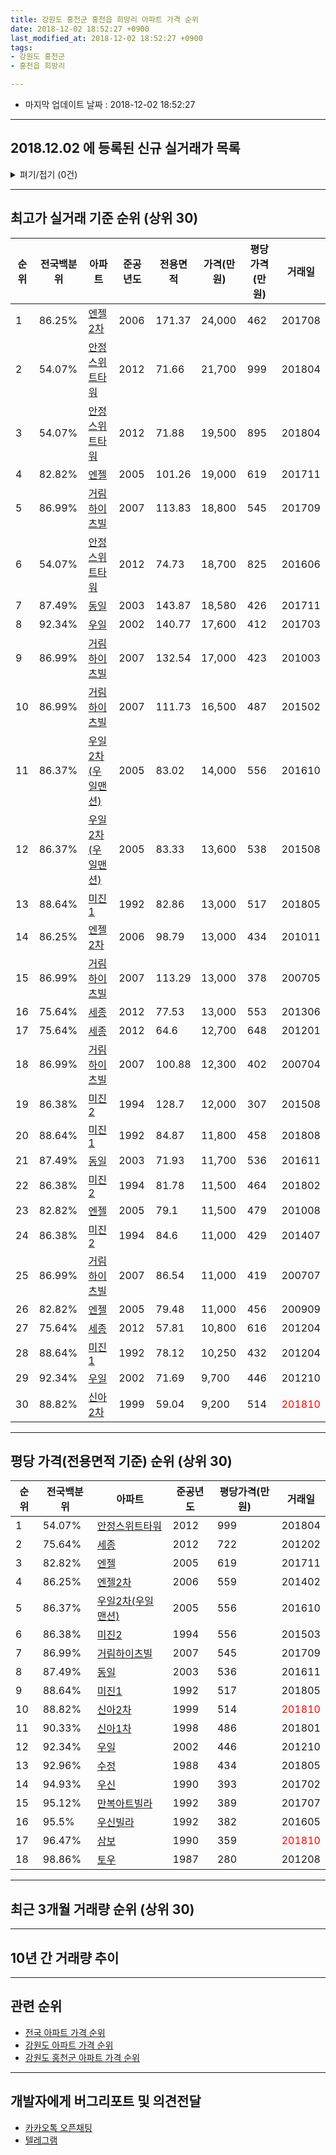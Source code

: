 ```yaml
---
title: 강원도 홍천군 홍천읍 희망리 아파트 가격 순위
date: 2018-12-02 18:52:27 +0900
last_modified_at: 2018-12-02 18:52:27 +0900
tags:
- 강원도 홍천군
- 홍천읍 희망리

---
```


* 마지막 업데이트 날짜 : 2018-12-02 18:52:27

---

## 2018.12.02 에 등록된 신규 실거래가 목록

<details>
<summary>펴기/접기 (0건)</summary>
<div markdown="1">

|아파트|전국백분위|준공년도|전용면적|가격(만원)|평당가격(만원)|거래일|
|---|---|---|---|---|---|---|
|없음|||||||


</div>
</details>

---

## 최고가 실거래 기준 순위 (상위 30)


|순위|전국백분위|아파트|준공년도|전용면적|가격(만원)|평당가격(만원)|거래일|
|---|---|---|---|---|---|---|---|
|1|86.25%|[엔젤2차](https://search.naver.com/search.naver?query=%EA%B0%95%EC%9B%90%EB%8F%84+%ED%99%8D%EC%B2%9C%EA%B5%B0+%ED%99%8D%EC%B2%9C%EC%9D%8D+%ED%9D%AC%EB%A7%9D%EB%A6%AC+%EC%97%94%EC%A0%A42%EC%B0%A8)|2006|171.37|24,000|462|201708|
|2|54.07%|[안정스위트타워](https://search.naver.com/search.naver?query=%EA%B0%95%EC%9B%90%EB%8F%84+%ED%99%8D%EC%B2%9C%EA%B5%B0+%ED%99%8D%EC%B2%9C%EC%9D%8D+%ED%9D%AC%EB%A7%9D%EB%A6%AC+%EC%95%88%EC%A0%95%EC%8A%A4%EC%9C%84%ED%8A%B8%ED%83%80%EC%9B%8C)|2012|71.66|21,700|999|201804|
|3|54.07%|[안정스위트타워](https://search.naver.com/search.naver?query=%EA%B0%95%EC%9B%90%EB%8F%84+%ED%99%8D%EC%B2%9C%EA%B5%B0+%ED%99%8D%EC%B2%9C%EC%9D%8D+%ED%9D%AC%EB%A7%9D%EB%A6%AC+%EC%95%88%EC%A0%95%EC%8A%A4%EC%9C%84%ED%8A%B8%ED%83%80%EC%9B%8C)|2012|71.88|19,500|895|201804|
|4|82.82%|[엔젤](https://search.naver.com/search.naver?query=%EA%B0%95%EC%9B%90%EB%8F%84+%ED%99%8D%EC%B2%9C%EA%B5%B0+%ED%99%8D%EC%B2%9C%EC%9D%8D+%ED%9D%AC%EB%A7%9D%EB%A6%AC+%EC%97%94%EC%A0%A4)|2005|101.26|19,000|619|201711|
|5|86.99%|[거림하이츠빌](https://search.naver.com/search.naver?query=%EA%B0%95%EC%9B%90%EB%8F%84+%ED%99%8D%EC%B2%9C%EA%B5%B0+%ED%99%8D%EC%B2%9C%EC%9D%8D+%ED%9D%AC%EB%A7%9D%EB%A6%AC+%EA%B1%B0%EB%A6%BC%ED%95%98%EC%9D%B4%EC%B8%A0%EB%B9%8C)|2007|113.83|18,800|545|201709|
|6|54.07%|[안정스위트타워](https://search.naver.com/search.naver?query=%EA%B0%95%EC%9B%90%EB%8F%84+%ED%99%8D%EC%B2%9C%EA%B5%B0+%ED%99%8D%EC%B2%9C%EC%9D%8D+%ED%9D%AC%EB%A7%9D%EB%A6%AC+%EC%95%88%EC%A0%95%EC%8A%A4%EC%9C%84%ED%8A%B8%ED%83%80%EC%9B%8C)|2012|74.73|18,700|825|201606|
|7|87.49%|[동일](https://search.naver.com/search.naver?query=%EA%B0%95%EC%9B%90%EB%8F%84+%ED%99%8D%EC%B2%9C%EA%B5%B0+%ED%99%8D%EC%B2%9C%EC%9D%8D+%ED%9D%AC%EB%A7%9D%EB%A6%AC+%EB%8F%99%EC%9D%BC)|2003|143.87|18,580|426|201711|
|8|92.34%|[우일](https://search.naver.com/search.naver?query=%EA%B0%95%EC%9B%90%EB%8F%84+%ED%99%8D%EC%B2%9C%EA%B5%B0+%ED%99%8D%EC%B2%9C%EC%9D%8D+%ED%9D%AC%EB%A7%9D%EB%A6%AC+%EC%9A%B0%EC%9D%BC)|2002|140.77|17,600|412|201703|
|9|86.99%|[거림하이츠빌](https://search.naver.com/search.naver?query=%EA%B0%95%EC%9B%90%EB%8F%84+%ED%99%8D%EC%B2%9C%EA%B5%B0+%ED%99%8D%EC%B2%9C%EC%9D%8D+%ED%9D%AC%EB%A7%9D%EB%A6%AC+%EA%B1%B0%EB%A6%BC%ED%95%98%EC%9D%B4%EC%B8%A0%EB%B9%8C)|2007|132.54|17,000|423|201003|
|10|86.99%|[거림하이츠빌](https://search.naver.com/search.naver?query=%EA%B0%95%EC%9B%90%EB%8F%84+%ED%99%8D%EC%B2%9C%EA%B5%B0+%ED%99%8D%EC%B2%9C%EC%9D%8D+%ED%9D%AC%EB%A7%9D%EB%A6%AC+%EA%B1%B0%EB%A6%BC%ED%95%98%EC%9D%B4%EC%B8%A0%EB%B9%8C)|2007|111.73|16,500|487|201502|
|11|86.37%|[우일2차(우일맨션)](https://search.naver.com/search.naver?query=%EA%B0%95%EC%9B%90%EB%8F%84+%ED%99%8D%EC%B2%9C%EA%B5%B0+%ED%99%8D%EC%B2%9C%EC%9D%8D+%ED%9D%AC%EB%A7%9D%EB%A6%AC+%EC%9A%B0%EC%9D%BC2%EC%B0%A8%28%EC%9A%B0%EC%9D%BC%EB%A7%A8%EC%85%98%29)|2005|83.02|14,000|556|201610|
|12|86.37%|[우일2차(우일맨션)](https://search.naver.com/search.naver?query=%EA%B0%95%EC%9B%90%EB%8F%84+%ED%99%8D%EC%B2%9C%EA%B5%B0+%ED%99%8D%EC%B2%9C%EC%9D%8D+%ED%9D%AC%EB%A7%9D%EB%A6%AC+%EC%9A%B0%EC%9D%BC2%EC%B0%A8%28%EC%9A%B0%EC%9D%BC%EB%A7%A8%EC%85%98%29)|2005|83.33|13,600|538|201508|
|13|88.64%|[미진1](https://search.naver.com/search.naver?query=%EA%B0%95%EC%9B%90%EB%8F%84+%ED%99%8D%EC%B2%9C%EA%B5%B0+%ED%99%8D%EC%B2%9C%EC%9D%8D+%ED%9D%AC%EB%A7%9D%EB%A6%AC+%EB%AF%B8%EC%A7%841)|1992|82.86|13,000|517|201805|
|14|86.25%|[엔젤2차](https://search.naver.com/search.naver?query=%EA%B0%95%EC%9B%90%EB%8F%84+%ED%99%8D%EC%B2%9C%EA%B5%B0+%ED%99%8D%EC%B2%9C%EC%9D%8D+%ED%9D%AC%EB%A7%9D%EB%A6%AC+%EC%97%94%EC%A0%A42%EC%B0%A8)|2006|98.79|13,000|434|201011|
|15|86.99%|[거림하이츠빌](https://search.naver.com/search.naver?query=%EA%B0%95%EC%9B%90%EB%8F%84+%ED%99%8D%EC%B2%9C%EA%B5%B0+%ED%99%8D%EC%B2%9C%EC%9D%8D+%ED%9D%AC%EB%A7%9D%EB%A6%AC+%EA%B1%B0%EB%A6%BC%ED%95%98%EC%9D%B4%EC%B8%A0%EB%B9%8C)|2007|113.29|13,000|378|200705|
|16|75.64%|[세종](https://search.naver.com/search.naver?query=%EA%B0%95%EC%9B%90%EB%8F%84+%ED%99%8D%EC%B2%9C%EA%B5%B0+%ED%99%8D%EC%B2%9C%EC%9D%8D+%ED%9D%AC%EB%A7%9D%EB%A6%AC+%EC%84%B8%EC%A2%85)|2012|77.53|13,000|553|201306|
|17|75.64%|[세종](https://search.naver.com/search.naver?query=%EA%B0%95%EC%9B%90%EB%8F%84+%ED%99%8D%EC%B2%9C%EA%B5%B0+%ED%99%8D%EC%B2%9C%EC%9D%8D+%ED%9D%AC%EB%A7%9D%EB%A6%AC+%EC%84%B8%EC%A2%85)|2012|64.6|12,700|648|201201|
|18|86.99%|[거림하이츠빌](https://search.naver.com/search.naver?query=%EA%B0%95%EC%9B%90%EB%8F%84+%ED%99%8D%EC%B2%9C%EA%B5%B0+%ED%99%8D%EC%B2%9C%EC%9D%8D+%ED%9D%AC%EB%A7%9D%EB%A6%AC+%EA%B1%B0%EB%A6%BC%ED%95%98%EC%9D%B4%EC%B8%A0%EB%B9%8C)|2007|100.88|12,300|402|200704|
|19|86.38%|[미진2](https://search.naver.com/search.naver?query=%EA%B0%95%EC%9B%90%EB%8F%84+%ED%99%8D%EC%B2%9C%EA%B5%B0+%ED%99%8D%EC%B2%9C%EC%9D%8D+%ED%9D%AC%EB%A7%9D%EB%A6%AC+%EB%AF%B8%EC%A7%842)|1994|128.7|12,000|307|201508|
|20|88.64%|[미진1](https://search.naver.com/search.naver?query=%EA%B0%95%EC%9B%90%EB%8F%84+%ED%99%8D%EC%B2%9C%EA%B5%B0+%ED%99%8D%EC%B2%9C%EC%9D%8D+%ED%9D%AC%EB%A7%9D%EB%A6%AC+%EB%AF%B8%EC%A7%841)|1992|84.87|11,800|458|201808|
|21|87.49%|[동일](https://search.naver.com/search.naver?query=%EA%B0%95%EC%9B%90%EB%8F%84+%ED%99%8D%EC%B2%9C%EA%B5%B0+%ED%99%8D%EC%B2%9C%EC%9D%8D+%ED%9D%AC%EB%A7%9D%EB%A6%AC+%EB%8F%99%EC%9D%BC)|2003|71.93|11,700|536|201611|
|22|86.38%|[미진2](https://search.naver.com/search.naver?query=%EA%B0%95%EC%9B%90%EB%8F%84+%ED%99%8D%EC%B2%9C%EA%B5%B0+%ED%99%8D%EC%B2%9C%EC%9D%8D+%ED%9D%AC%EB%A7%9D%EB%A6%AC+%EB%AF%B8%EC%A7%842)|1994|81.78|11,500|464|201802|
|23|82.82%|[엔젤](https://search.naver.com/search.naver?query=%EA%B0%95%EC%9B%90%EB%8F%84+%ED%99%8D%EC%B2%9C%EA%B5%B0+%ED%99%8D%EC%B2%9C%EC%9D%8D+%ED%9D%AC%EB%A7%9D%EB%A6%AC+%EC%97%94%EC%A0%A4)|2005|79.1|11,500|479|201008|
|24|86.38%|[미진2](https://search.naver.com/search.naver?query=%EA%B0%95%EC%9B%90%EB%8F%84+%ED%99%8D%EC%B2%9C%EA%B5%B0+%ED%99%8D%EC%B2%9C%EC%9D%8D+%ED%9D%AC%EB%A7%9D%EB%A6%AC+%EB%AF%B8%EC%A7%842)|1994|84.6|11,000|429|201407|
|25|86.99%|[거림하이츠빌](https://search.naver.com/search.naver?query=%EA%B0%95%EC%9B%90%EB%8F%84+%ED%99%8D%EC%B2%9C%EA%B5%B0+%ED%99%8D%EC%B2%9C%EC%9D%8D+%ED%9D%AC%EB%A7%9D%EB%A6%AC+%EA%B1%B0%EB%A6%BC%ED%95%98%EC%9D%B4%EC%B8%A0%EB%B9%8C)|2007|86.54|11,000|419|200707|
|26|82.82%|[엔젤](https://search.naver.com/search.naver?query=%EA%B0%95%EC%9B%90%EB%8F%84+%ED%99%8D%EC%B2%9C%EA%B5%B0+%ED%99%8D%EC%B2%9C%EC%9D%8D+%ED%9D%AC%EB%A7%9D%EB%A6%AC+%EC%97%94%EC%A0%A4)|2005|79.48|11,000|456|200909|
|27|75.64%|[세종](https://search.naver.com/search.naver?query=%EA%B0%95%EC%9B%90%EB%8F%84+%ED%99%8D%EC%B2%9C%EA%B5%B0+%ED%99%8D%EC%B2%9C%EC%9D%8D+%ED%9D%AC%EB%A7%9D%EB%A6%AC+%EC%84%B8%EC%A2%85)|2012|57.81|10,800|616|201204|
|28|88.64%|[미진1](https://search.naver.com/search.naver?query=%EA%B0%95%EC%9B%90%EB%8F%84+%ED%99%8D%EC%B2%9C%EA%B5%B0+%ED%99%8D%EC%B2%9C%EC%9D%8D+%ED%9D%AC%EB%A7%9D%EB%A6%AC+%EB%AF%B8%EC%A7%841)|1992|78.12|10,250|432|201204|
|29|92.34%|[우일](https://search.naver.com/search.naver?query=%EA%B0%95%EC%9B%90%EB%8F%84+%ED%99%8D%EC%B2%9C%EA%B5%B0+%ED%99%8D%EC%B2%9C%EC%9D%8D+%ED%9D%AC%EB%A7%9D%EB%A6%AC+%EC%9A%B0%EC%9D%BC)|2002|71.69|9,700|446|201210|
|30|88.82%|[신아2차](https://search.naver.com/search.naver?query=%EA%B0%95%EC%9B%90%EB%8F%84+%ED%99%8D%EC%B2%9C%EA%B5%B0+%ED%99%8D%EC%B2%9C%EC%9D%8D+%ED%9D%AC%EB%A7%9D%EB%A6%AC+%EC%8B%A0%EC%95%842%EC%B0%A8)|1999|59.04|9,200|514|<span style="color:red">201810</span>|


---

## 평당 가격(전용면적 기준) 순위 (상위 30)


|순위|전국백분위|아파트|준공년도|평당가격(만원)|거래일|
|---|---|---|---|---|---|
|1|54.07%|[안정스위트타워](https://search.naver.com/search.naver?query=%EA%B0%95%EC%9B%90%EB%8F%84+%ED%99%8D%EC%B2%9C%EA%B5%B0+%ED%99%8D%EC%B2%9C%EC%9D%8D+%ED%9D%AC%EB%A7%9D%EB%A6%AC+%EC%95%88%EC%A0%95%EC%8A%A4%EC%9C%84%ED%8A%B8%ED%83%80%EC%9B%8C)|2012|999|201804|
|2|75.64%|[세종](https://search.naver.com/search.naver?query=%EA%B0%95%EC%9B%90%EB%8F%84+%ED%99%8D%EC%B2%9C%EA%B5%B0+%ED%99%8D%EC%B2%9C%EC%9D%8D+%ED%9D%AC%EB%A7%9D%EB%A6%AC+%EC%84%B8%EC%A2%85)|2012|722|201202|
|3|82.82%|[엔젤](https://search.naver.com/search.naver?query=%EA%B0%95%EC%9B%90%EB%8F%84+%ED%99%8D%EC%B2%9C%EA%B5%B0+%ED%99%8D%EC%B2%9C%EC%9D%8D+%ED%9D%AC%EB%A7%9D%EB%A6%AC+%EC%97%94%EC%A0%A4)|2005|619|201711|
|4|86.25%|[엔젤2차](https://search.naver.com/search.naver?query=%EA%B0%95%EC%9B%90%EB%8F%84+%ED%99%8D%EC%B2%9C%EA%B5%B0+%ED%99%8D%EC%B2%9C%EC%9D%8D+%ED%9D%AC%EB%A7%9D%EB%A6%AC+%EC%97%94%EC%A0%A42%EC%B0%A8)|2006|559|201402|
|5|86.37%|[우일2차(우일맨션)](https://search.naver.com/search.naver?query=%EA%B0%95%EC%9B%90%EB%8F%84+%ED%99%8D%EC%B2%9C%EA%B5%B0+%ED%99%8D%EC%B2%9C%EC%9D%8D+%ED%9D%AC%EB%A7%9D%EB%A6%AC+%EC%9A%B0%EC%9D%BC2%EC%B0%A8%28%EC%9A%B0%EC%9D%BC%EB%A7%A8%EC%85%98%29)|2005|556|201610|
|6|86.38%|[미진2](https://search.naver.com/search.naver?query=%EA%B0%95%EC%9B%90%EB%8F%84+%ED%99%8D%EC%B2%9C%EA%B5%B0+%ED%99%8D%EC%B2%9C%EC%9D%8D+%ED%9D%AC%EB%A7%9D%EB%A6%AC+%EB%AF%B8%EC%A7%842)|1994|556|201503|
|7|86.99%|[거림하이츠빌](https://search.naver.com/search.naver?query=%EA%B0%95%EC%9B%90%EB%8F%84+%ED%99%8D%EC%B2%9C%EA%B5%B0+%ED%99%8D%EC%B2%9C%EC%9D%8D+%ED%9D%AC%EB%A7%9D%EB%A6%AC+%EA%B1%B0%EB%A6%BC%ED%95%98%EC%9D%B4%EC%B8%A0%EB%B9%8C)|2007|545|201709|
|8|87.49%|[동일](https://search.naver.com/search.naver?query=%EA%B0%95%EC%9B%90%EB%8F%84+%ED%99%8D%EC%B2%9C%EA%B5%B0+%ED%99%8D%EC%B2%9C%EC%9D%8D+%ED%9D%AC%EB%A7%9D%EB%A6%AC+%EB%8F%99%EC%9D%BC)|2003|536|201611|
|9|88.64%|[미진1](https://search.naver.com/search.naver?query=%EA%B0%95%EC%9B%90%EB%8F%84+%ED%99%8D%EC%B2%9C%EA%B5%B0+%ED%99%8D%EC%B2%9C%EC%9D%8D+%ED%9D%AC%EB%A7%9D%EB%A6%AC+%EB%AF%B8%EC%A7%841)|1992|517|201805|
|10|88.82%|[신아2차](https://search.naver.com/search.naver?query=%EA%B0%95%EC%9B%90%EB%8F%84+%ED%99%8D%EC%B2%9C%EA%B5%B0+%ED%99%8D%EC%B2%9C%EC%9D%8D+%ED%9D%AC%EB%A7%9D%EB%A6%AC+%EC%8B%A0%EC%95%842%EC%B0%A8)|1999|514|<span style="color:red">201810</span>|
|11|90.33%|[신아1차](https://search.naver.com/search.naver?query=%EA%B0%95%EC%9B%90%EB%8F%84+%ED%99%8D%EC%B2%9C%EA%B5%B0+%ED%99%8D%EC%B2%9C%EC%9D%8D+%ED%9D%AC%EB%A7%9D%EB%A6%AC+%EC%8B%A0%EC%95%841%EC%B0%A8)|1998|486|201801|
|12|92.34%|[우일](https://search.naver.com/search.naver?query=%EA%B0%95%EC%9B%90%EB%8F%84+%ED%99%8D%EC%B2%9C%EA%B5%B0+%ED%99%8D%EC%B2%9C%EC%9D%8D+%ED%9D%AC%EB%A7%9D%EB%A6%AC+%EC%9A%B0%EC%9D%BC)|2002|446|201210|
|13|92.96%|[수정](https://search.naver.com/search.naver?query=%EA%B0%95%EC%9B%90%EB%8F%84+%ED%99%8D%EC%B2%9C%EA%B5%B0+%ED%99%8D%EC%B2%9C%EC%9D%8D+%ED%9D%AC%EB%A7%9D%EB%A6%AC+%EC%88%98%EC%A0%95)|1988|434|201805|
|14|94.93%|[우신](https://search.naver.com/search.naver?query=%EA%B0%95%EC%9B%90%EB%8F%84+%ED%99%8D%EC%B2%9C%EA%B5%B0+%ED%99%8D%EC%B2%9C%EC%9D%8D+%ED%9D%AC%EB%A7%9D%EB%A6%AC+%EC%9A%B0%EC%8B%A0)|1990|393|201702|
|15|95.12%|[만복아트빌라](https://search.naver.com/search.naver?query=%EA%B0%95%EC%9B%90%EB%8F%84+%ED%99%8D%EC%B2%9C%EA%B5%B0+%ED%99%8D%EC%B2%9C%EC%9D%8D+%ED%9D%AC%EB%A7%9D%EB%A6%AC+%EB%A7%8C%EB%B3%B5%EC%95%84%ED%8A%B8%EB%B9%8C%EB%9D%BC)|1992|389|201707|
|16|95.5%|[우신빌라](https://search.naver.com/search.naver?query=%EA%B0%95%EC%9B%90%EB%8F%84+%ED%99%8D%EC%B2%9C%EA%B5%B0+%ED%99%8D%EC%B2%9C%EC%9D%8D+%ED%9D%AC%EB%A7%9D%EB%A6%AC+%EC%9A%B0%EC%8B%A0%EB%B9%8C%EB%9D%BC)|1992|382|201605|
|17|96.47%|[삼보](https://search.naver.com/search.naver?query=%EA%B0%95%EC%9B%90%EB%8F%84+%ED%99%8D%EC%B2%9C%EA%B5%B0+%ED%99%8D%EC%B2%9C%EC%9D%8D+%ED%9D%AC%EB%A7%9D%EB%A6%AC+%EC%82%BC%EB%B3%B4)|1990|359|<span style="color:red">201810</span>|
|18|98.86%|[토우](https://search.naver.com/search.naver?query=%EA%B0%95%EC%9B%90%EB%8F%84+%ED%99%8D%EC%B2%9C%EA%B5%B0+%ED%99%8D%EC%B2%9C%EC%9D%8D+%ED%9D%AC%EB%A7%9D%EB%A6%AC+%ED%86%A0%EC%9A%B0)|1987|280|201208|


---

## 최근 3개월 거래량 순위 (상위 30)


<div style="width:100%;">
    <canvas id="deal_count_ranking" height="250"></canvas>
</div>


<script>
new Chart(document.getElementById("deal_count_ranking"), {
    type: 'horizontalBar',
    data: {
        labels: ['안정스위트타워', '미진1', '삼보', '신아2차'],
        datasets: [{
            label: '실거래 수',
            data: [2, 1, 1, 1],
            borderColor: "rgba(255, 0, 128, 1)",
            backgroundColor: "rgba(255, 0, 128, 0.5)",
            fill: false,
        }]
    },
    options: {
        responsive: true,
        title: {
            display: true,
            text: '최근 3개월 거래량 순위'
        },
        tooltips: {
            mode: 'index',
            intersect: false,
            callbacks: {
                title: function(tooltipItems, data) {
                    return "실거래 수:";
                },
                label: function(tooltipItem, data) {
                    return data.labels[tooltipItem.index] + ": " + tooltipItem.xLabel;
                }
            }
        },
        hover: {
            mode: 'nearest',
            intersect: true
        },
        scales: {
            xAxes: [{
                display: true,
                scaleLabel: {
                    display: true,
                    labelString: '실거래 수'
                },
                ticks: {
                    suggestedMin: 0,
                }
            }],
            yAxes: [{
                display: true,
                ticks: {
                    autoSkip: false,
                    callback: function(value, index, values) {
                        if (value.length > 15)
                            return value.substr(0, 13) + "...";
                        else
                            return value;
                    }
                },
                scaleLabel: {
                    display: false,
                }
            }]
        }
    }
});

</script>


---

## 10년 간 거래량 추이


<div style="width:100%;">
    <canvas id="deal_progress" height="250"></canvas>
</div>

<script>
new Chart(document.getElementById("deal_progress"), {
    type: 'line',
    data: {
        labels: ['200812','200901','200902','200903','200904','200905','200906','200907','200908','200909','200910','200911','200912','201001','201002','201003','201004','201005','201006','201007','201008','201009','201010','201011','201012','201101','201102','201103','201104','201105','201106','201107','201108','201109','201110','201111','201112','201201','201202','201203','201204','201205','201206','201207','201208','201209','201210','201211','201212','201301','201302','201303','201304','201305','201306','201307','201308','201309','201310','201311','201312','201401','201402','201403','201404','201405','201406','201407','201408','201409','201410','201411','201412','201501','201502','201503','201504','201505','201506','201507','201508','201509','201510','201511','201512','201601','201602','201603','201604','201605','201606','201607','201608','201609','201610','201611','201612','201701','201702','201703','201704','201705','201706','201707','201708','201709','201710','201711','201712','201801','201802','201803','201804','201805','201806','201807','201808','201809','201810','201811','201812'],
        datasets: [{
            label: '실거래 수',
            pointRadius: 1,
            data: [6, 2, 9, 13, 5, 11, 5, 8, 9, 5, 5, 6, 5, 4, 6, 8, 7, 8, 1, 2, 9, 9, 8, 6, 2, 11, 6, 15, 9, 14, 11, 11, 4, 7, 8, 5, 4, 5, 10, 7, 9, 7, 2, 3, 5, 5, 7, 2, 3, 2, 1, 4, 6, 2, 20, 8, 12, 6, 9, 6, 4, 10, 7, 10, 1, 10, 8, 9, 4, 7, 12, 6, 5, 5, 10, 7, 5, 4, 12, 12, 6, 8, 10, 7, 5, 3, 5, 4, 3, 10, 6, 7, 10, 9, 18, 5, 4, 4, 10, 5, 3, 5, 2, 7, 6, 5, 0, 8, 3, 2, 3, 7, 10, 4, 7, 4, 1, 2, 3, 2, 0],
            borderColor: "rgba(255, 201, 14, 1)",
            backgroundColor: "rgba(255, 201, 14, 0.5)",
            fill: true,
        }]
    },
    options: {
        responsive: true,
        title: {
            display: true,
            text: '10년간 거래량 추이'
        },
        tooltips: {
            mode: 'index',
            intersect: false,
        },
        hover: {
            mode: 'nearest',
            intersect: true
        },
        scales: {
            xAxes: [{
                display: true,
                scaleLabel: {
                    display: true,
                    labelString: '년/월'
                }
            }],
            yAxes: [{
                display: true,
                ticks: {
                    suggestedMin: 0,
                },
                scaleLabel: {
                    display: true,
                    labelString: '실거래 수'
                }
            }]
        }
    }
});

</script>


---

## 관련 순위

- [전국 아파트 가격 순위](https://inasie.github.io/apt-ranking/전국)
- [강원도 아파트 가격 순위](https://inasie.github.io/apt-ranking/강원도)
- [강원도 홍천군 아파트 가격 순위](https://inasie.github.io/apt-ranking/강원도-홍천군)


---

## 개발자에게 버그리포트 및 의견전달

- [카카오톡 오픈채팅](https://open.kakao.com/o/gLJUAP4)
- [텔레그램](https://t.me/inasie)

